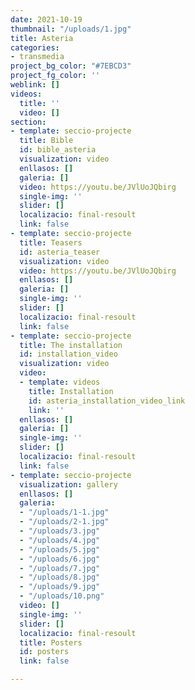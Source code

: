 ```yaml
---
date: 2021-10-19
thumbnail: "/uploads/1.jpg"
title: Asteria
categories:
- transmedia
project_bg_color: "#7EBCD3"
project_fg_color: ''
weblink: []
videos:
  title: ''
  video: []
section:
- template: seccio-projecte
  title: Bible
  id: bible_asteria
  visualization: video
  enllasos: []
  galeria: []
  video: https://youtu.be/JVlUoJQbirg
  single-img: ''
  slider: []
  localizacio: final-resoult
  link: false
- template: seccio-projecte
  title: Teasers
  id: asteria_teaser
  visualization: video
  video: https://youtu.be/JVlUoJQbirg
  enllasos: []
  galeria: []
  single-img: ''
  slider: []
  localizacio: final-resoult
  link: false
- template: seccio-projecte
  title: The installation
  id: installation_video
  visualization: video
  video:
  - template: videos
    title: Installation
    id: asteria_installation_video_link
    link: ''
  enllasos: []
  galeria: []
  single-img: ''
  slider: []
  localizacio: final-resoult
  link: false
- template: seccio-projecte
  visualization: gallery
  enllasos: []
  galeria:
  - "/uploads/1-1.jpg"
  - "/uploads/2-1.jpg"
  - "/uploads/3.jpg"
  - "/uploads/4.jpg"
  - "/uploads/5.jpg"
  - "/uploads/6.jpg"
  - "/uploads/7.jpg"
  - "/uploads/8.jpg"
  - "/uploads/9.jpg"
  - "/uploads/10.png"
  video: []
  single-img: ''
  slider: []
  localizacio: final-resoult
  title: Posters
  id: posters
  link: false

---
```

